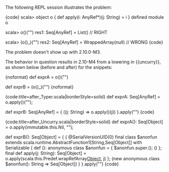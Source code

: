 The following REPL session illustrates the problem:

{code}
scala> object o { def apply(i: AnyRef*)(j: String) = i }
defined module o

scala> o()("")
res1: Seq[AnyRef] = List() // RIGHT

scala> (o()_)("")
res2: Seq[AnyRef] = WrappedArray(null) // WRONG
{code}

The problem doesn't show up with 2.10.0-M3.




The behavior in question results in 2.10-M4 from a lowering in {{uncurry}}, as shown below (before and after) for the snippets:

{noformat}
  def exprA = o()("")

  def exprB = (o()_)("")
{noformat}

{code:title=after_Typer.scala|borderStyle=solid}
def exprA: Seq[AnyRef] = o.apply()("");

def exprB: Seq[AnyRef] = {
  ((j: String) => o.apply(<empty>)(j))
}.apply("")
{code} 


{code:title=after_Uncurry.scala|borderStyle=solid}
def exprA(): Seq[Object] = o.apply(immutable.this.Nil, "");

def exprB(): Seq[Object] = {
  {
    @SerialVersionUID(0) final <synthetic> 
    class $anonfun extends scala.runtime.AbstractFunction1[String,Seq[Object]] 
                      with Serializable {
      def <init>(): anonymous class $anonfun = {
        $anonfun.super.<init>();
        ()
      };
      final def apply(j: String): Seq[Object] = 
        o.apply(scala.this.Predef.wrapRefArray[Object](Array[Object]{<empty>}), j)
    };
    (new anonymous class $anonfun(): String => Seq[Object])
  }
}.apply("")
{code} 




